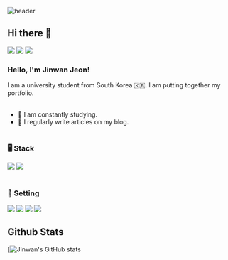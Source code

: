 ![header](https://capsule-render.vercel.app/api?type=waving&color=auto&height=500§ion=header&text=Welcome!😊&desc=This%20is%20J1NWAN%20playground.%20&fontSize=90&descSize=30&fontColor=ffffff&fontAlignY=40)

## Hi there 👋
<a href="https://github.com/j1nwan"><img src="https://img.shields.io/badge/GITHUB-181717?style=flat-square&logo=Github&logoColor=white"/></a>
<a href="https://j1nwan.github.io" target="_blank"><img src="https://img.shields.io/badge/BLOG-20c997?style=flat-square&logo=Vimeo&logoColor=white"/></a>
<a href="weamicron@gmail.com" target="_blank"><img src="https://img.shields.io/badge/MAIL-EA4335?style=flat-square&logo=Gmail&logoColor=white"/></a>
<br>

### Hello, I'm Jinwan Jeon!

I am a university student from South Korea 🇰🇷. I am putting together my portfolio.
<br><br>

- 🔭 I am constantly studying.<br>
- 📝 I regularly write articles on my blog.
<br><br>

### 🖥 Stack
<img src="https://img.shields.io/badge/Java-007396?style=flat-square&logo=Java&logoColor=white"/></a>
<img src="https://img.shields.io/badge/Oracle-F80000?style=flat-square&logo=Oracle&logoColor=white"/></a>
<br><br>

### 🔧 Setting
<img src="https://img.shields.io/badge/Mac OS-000000?style=flat-square&logo=Apple&logoColor=white"/></a>
<img src="https://img.shields.io/badge/Eclipse IDE-2C2255?style=flat-square&logo=Eclipse&logoColor=white"/></a>
<img src="https://img.shields.io/badge/Apache Tomcat-F8DC75?style=flat-square&logo=Apache&logoColor=white"/></a>
<img src="https://img.shields.io/badge/Docker-2496ED?style=flat-square&logo=Docker&logoColor=white"/></a>

## Github Stats
[![Jinwan's GitHub stats](https://github-readme-stats.vercel.app/api?username=J1NWAN&show_icons=true&theme=dracula)
